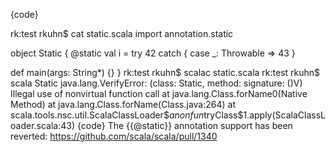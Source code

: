 {code}

rk:test rkuhn$ cat static.scala 
import annotation.static

object Static {
  @static val i = try 42 catch { case _: Throwable => 43 }

  def main(args: String*) {}
}
rk:test rkuhn$ scalac static.scala 
rk:test rkuhn$ scala Static
java.lang.VerifyError: (class: Static, method: <clinit> signature: ()V) Illegal use of nonvirtual function call
	at java.lang.Class.forName0(Native Method)
	at java.lang.Class.forName(Class.java:264)
	at scala.tools.nsc.util.ScalaClassLoader$$anonfun$tryClass$1.apply(ScalaClassLoader.scala:43)
{code}
The {{@static}} annotation support has been reverted:
https://github.com/scala/scala/pull/1340
